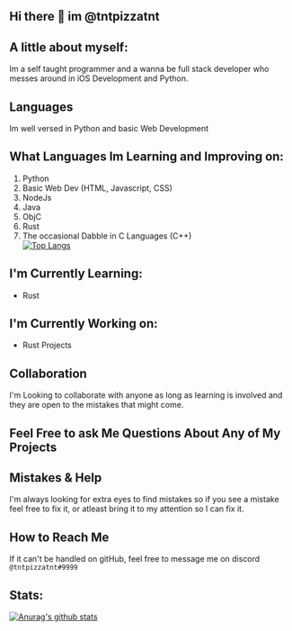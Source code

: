 ## Hi there 👋 im @tntpizzatnt

## A little about myself:
Im a self taught programmer and a wanna be full stack developer who messes around in iOS Development and Python.

## Languages
Im well versed in Python and basic Web Development

## What Languages Im Learning and Improving on:
1. Python
2. Basic Web Dev (HTML, Javascript, CSS)
3. NodeJs
4. Java
5. ObjC
6. Rust
7. The occasional Dabble in C Languages (C++)<br />
[![Top Langs](https://github-readme-stats.vercel.app/api/top-langs/?username=tntpizzatnt&layout=compact&langs_count=10)](https://github.com/anuraghazra/github-readme-stats)

## I'm Currently Learning:
- Rust

## I'm Currently Working on:
- Rust Projects

## Collaboration 
I'm Looking to collaborate with anyone as long as learning is involved and they are open to the mistakes that might come.

## Feel Free to ask Me Questions About Any of My Projects

## Mistakes & Help
I'm always looking for extra eyes to find mistakes so if you see a mistake feel free to fix it, or atleast bring it to my attention so I can fix it.

## How to Reach Me
If it can't be handled on gitHub, feel free to message me on discord `@tntpizzatnt#9999`

## Stats:
[![Anurag's github stats](https://github-readme-stats.vercel.app/api?username=tntpizzatnt&count_private=true&show_icons=true&theme=cobalt)](https://github.com/anuraghazra/github-readme-stats)<br />
